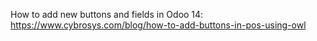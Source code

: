 How to add new buttons and fields in Odoo 14: https://www.cybrosys.com/blog/how-to-add-buttons-in-pos-using-owl
